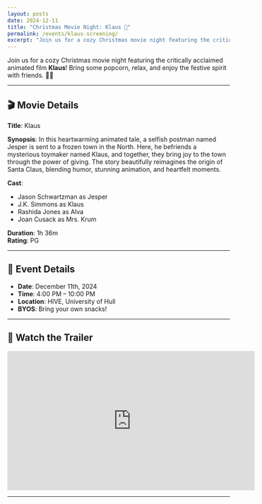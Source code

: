 ```yaml
---
layout: posts
date: 2024-12-11
title: "Christmas Movie Night: Klaus 🎄"
permalink: /events/klaus-screening/
excerpt: "Join us for a cozy Christmas movie night featuring the critically acclaimed animated film **Klaus**! Bring some popcorn, relax, and enjoy the festive spirit with friends. 🎥✨"
---
```


Join us for a cozy Christmas movie night featuring the critically acclaimed animated film **Klaus**! Bring some popcorn, relax, and enjoy the festive spirit with friends. 🎥✨

---

## 🎬 Movie Details

**Title**: Klaus  

**Synopsis**: In this heartwarming animated tale, a selfish postman named Jesper is sent to a frozen town in the North. Here, he befriends a mysterious toymaker named Klaus, and together, they bring joy to the town through the power of giving. The story beautifully reimagines the origin of Santa Claus, blending humor, stunning animation, and heartfelt moments.  

**Cast**:  
- Jason Schwartzman as Jesper  
- J.K. Simmons as Klaus  
- Rashida Jones as Alva  
- Joan Cusack as Mrs. Krum  

**Duration**: 1h 36m  
**Rating**: PG  

---

## 🎄 Event Details

- **Date**: December 11th, 2024  
- **Time**: 4:00 PM – 10:00 PM  
- **Location**: HIVE, University of Hull  
- **BYOS**: Bring your own snacks!

---

## 🎥 Watch the Trailer

<div style="text-align: center;">
  <iframe width="560" height="315" src="https://www.youtube.com/embed/taE3PwurhYM" title="Klaus Official Trailer" frameborder="0" allowfullscreen></iframe>
</div>

---
